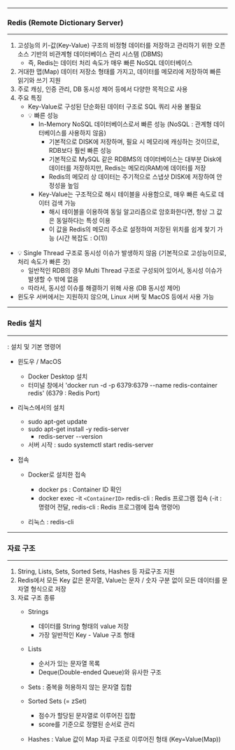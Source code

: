-----
### Redis (Remote Dictionary Server)
-----
1. 고성능의 키-값(Key-Value) 구조의 비정형 데이터를 저장하고 관리하기 위한 오픈 소스 기반의 비관계형 데이터베이스 관리 시스템 (DBMS)
   - 즉, Redis는 데이터 처리 속도가 매우 빠른 NoSQL 데이터베이스
2. 거대한 맵(Map) 데이터 저장소 형태를 가지고, 데이터를 메모리에 저장하여 빠른 읽기와 쓰기 지원
3. 주로 캐싱, 인증 관리, DB 동시성 제어 등에서 다양한 목적으로 사용
4. 주요 특징
   - Key-Value로 구성된 단순화된 데이터 구조로 SQL 쿼리 사용 불필요
   - 💡 빠른 성능
     + In-Memory NoSQL 데이터베이스로서 빠른 성능 (NoSQL : 관계형 데이터베이스를 사용하지 않음)
       * 기본적으로 DISK에 저장하며, 필요 시 메모리에 캐싱하는 것이므로, RDB보다 훨씬 빠른 성능
       * 기본적으로 MySQL 같은 RDBMS의 데이터베이스는 대부분 Disk에 데이터를 저장하지만, Redis는 메모리(RAM)에 데이터를 저장
       * Redis의 메모리 상 데이터는 주기적으로 스냅샷 DISK에 저장하여 안정성을 높임
     + Key-Value는 구조적으로 해시 테이블을 사용함으로, 매우 빠른 속도로 데이터 검색 가능
       * 해시 테이블을 이용하여 동일 알고리즘으로 암호화한다면, 항상 그 값은 동일하다는 특성 이용
       * 이 값을 Redis의 메모리 주소로 설정하여 저장된 위치를 쉽게 찾기 가능 (시간 복잡도 : O(1))
    
  - 💡 Single Thread 구조로 동시성 이슈가 발생하지 않음 (기본적으로 고성능이므로, 처리 속도가 빠른 것)
    + 일반적인 RDB의 경우 Multi Thread 구조로 구성되어 있어서, 동시성 이슈가 발생할 수 밖에 없음
    + 따라서, 동시성 이슈를 해결하기 위해 사용 (DB 동시성 제어)
  - 윈도우 서버에서는 지원하지 않으며, Linux 서버 및 MacOS 등에서 사용 가능

-----
### Redis 설치
-----
: 설치 및 기본 명령어
   - 윈도우 / MacOS
     + Docker Desktop 설치
     + 터미널 창에서 'docker run -d -p 6379:6379 --name redis-container redis' (6379 : Redis Port)

   - 리눅스에서의 설치
     + sudo apt-get update
     + sudo apt-get install -y redis-server
       * redis-server --version
     + 서버 시작 : sudo systemctl start redis-server

   - 접속
     + Docker로 설치한 접속
       * docker ps : Container ID 확인
       * docker exec -it ```<ContainerID>``` redis-cli : Redis 프로그램 접속 (-it : 명령어 전달, redis-cli : Redis 프로그램에 접속 명령어)

     + 리눅스 : redis-cli

-----
### 자료 구조
-----
1. String, Lists, Sets, Sorted Sets, Hashes 등 자료구조 지원
2. Redis에서 모든 Key 값은 문자열, Value는 문자 / 숫자 구분 없이 모든 데이터를 문자열 형식으로 저장
3. 자료 구조 종류
   - Strings
     + 데이터를 String 형태의 value 저장
     + 가장 일반적인 Key - Value 구조 형태

   - Lists
     + 순서가 있는 문자열 목록
     + Deque(Double-ended Queue)와 유사한 구조
  
   - Sets : 중복을 허용하지 않는 문자열 집합
   - Sorted Sets (= zSet)
     + 점수가 할당된 문자열로 이루어진 집합
     + score를 기준으로 정렬된 순서로 관리

   - Hashes : Value 값이 Map 자료 구조로 이루어진 형태 (Key=Value(Map))
